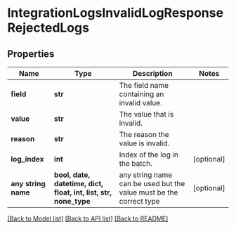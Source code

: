 # IntegrationLogsInvalidLogResponseRejectedLogs


## Properties
Name | Type | Description | Notes
------------ | ------------- | ------------- | -------------
**field** | **str** | The field name containing an invalid value. | 
**value** | **str** | The value that is invalid. | 
**reason** | **str** | The reason the value is invalid. | 
**log_index** | **int** | Index of the log in the batch. | [optional] 
**any string name** | **bool, date, datetime, dict, float, int, list, str, none_type** | any string name can be used but the value must be the correct type | [optional]

[[Back to Model list]](../README.md#documentation-for-models) [[Back to API list]](../README.md#documentation-for-api-endpoints) [[Back to README]](../README.md)


